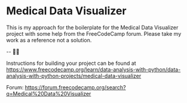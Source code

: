 # Medical Data Visualizer

This is my approach for the boilerplate for the Medical Data Visualizer project with some help from the FreeCodeCamp forum. Please take my work as a reference not a solution.

-- 🫶🏻

Instructions for building your project can be found at https://www.freecodecamp.org/learn/data-analysis-with-python/data-analysis-with-python-projects/medical-data-visualizer

Forum: https://forum.freecodecamp.org/search?q=Medical%20Data%20Visualizer
